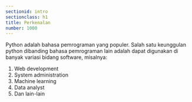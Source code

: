```yaml
---
sectionid: intro
sectionclass: h1
title: Perkenalan
number: 1000
---
```

Python adalah bahasa pemrograman yang populer. Salah satu keunggulan python dibanding bahasa pemrograman lain adalah dapat digunakan di banyak variasi bidang software, misalnya:
1. Web development
2. System administration
3. Machine learning
4. Data analyst
5. Dan lain-lain
